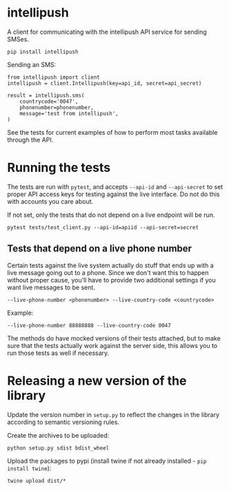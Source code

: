 # intellipush

A client for communicating with the intellipush API service for sending SMSes.

`pip install intellipush`

Sending an SMS:

    from intellipush import client
    intellipush = client.Intellipush(key=api_id, secret=api_secret)
    
    result = intellipush.sms(
        countrycode='0047',
        phonenumber=phonenumber,
        message='test from intellipush',
    )    

See the tests for current examples of how to perform most tasks available through the API. 

Running the tests
=================

The tests are run with `pytest`, and accepts `--api-id` and `--api-secret` to set
proper API access keys for testing against the live interface. Do not do this with accounts
you care about.

If not set, only the tests that do not depend on a live endpoint will be run.

    pytest tests/test_client.py --api-id=apiid --api-secret=secret
    
Tests that depend on a live phone number
----------------------------------------

Certain tests against the live system actually do stuff that ends up with a live 
message going out to a phone. Since we don't want this to happen without proper
cause, you'll have to provide two additional settings if you want live messages
to be sent.

    --live-phone-number <phonenumber> --live-country-code <countrycode>
    
Example:

    --live-phone-number 88888888 --live-country-code 0047
    
The methods do have mocked versions of their tests attached, but to make sure that
the tests actually work against the server side, this allows you to run those tests
as well if necessary.

Releasing a new version of the library
======================================

Update the version number in `setup.py` to reflect the changes in the library according to semantic versioning rules.

Create the archives to be uploaded:

    python setup.py sdist bdist_wheel
    
Upload the packages to pypi (install twine if not already installed - `pip install twine`):

    twine upload dist/*
